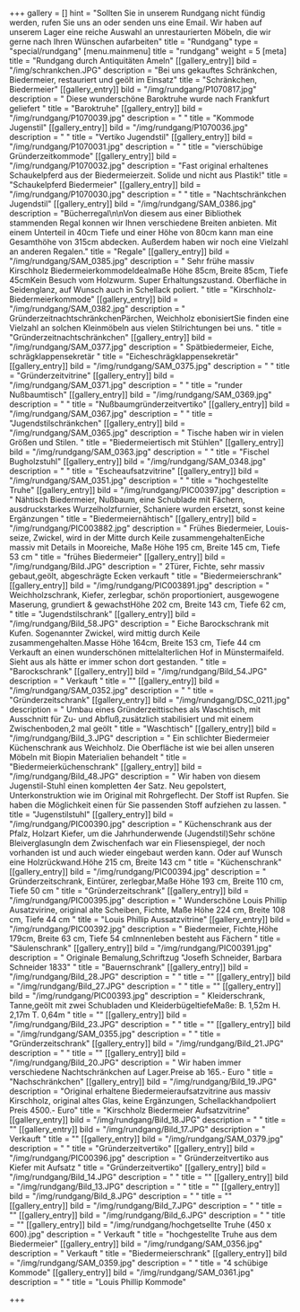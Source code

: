 +++
gallery = []
hint = "Sollten Sie in unserem Rundgang nicht fündig werden, rufen Sie uns an oder senden uns eine Email. Wir haben auf unserem Lager eine reiche Auswahl an unrestaurierten Möbeln, die wir gerne nach Ihren Wünschen aufarbeiten"
title = "Rundgang"
type = "special/rundgang"
[menu.mainmenu]
title = "rundgang"
weight = 5
[meta]
title = "Rundgang durch Antiquitäten Ameln"
[[gallery_entry]]
bild = "/img/schrankchen.JPG"
description = "Bei uns gekauftes Schränkchen, Biedermeier, restauriert und geölt im Einsatz"
title = "Schränkchen, Biedermeier"
[[gallery_entry]]
bild = "/img/rundgang/P1070817.jpg"
description = "  Diese wunderschöne Baroktruhe wurde nach Frankfurt geliefert "
title = "Baroktruhe"
[[gallery_entry]]
bild = "/img/rundgang/P1070039.jpg"
description = "   "
title = "Kommode Jugenstil"
[[gallery_entry]]
bild = "/img/rundgang/P1070036.jpg"
description = "   "
title = "Vertiko Jugendstil"
[[gallery_entry]]
bild = "/img/rundgang/P1070031.jpg"
description = "   "
title = "vierschübige Gründerzeitkommode"
[[gallery_entry]]
bild = "/img/rundgang/P1070032.jpg"
description = "Fast original erhaltenes Schaukelpferd aus der Biedermeierzeit. Solide und nicht aus Plastik!"
title = "Schaukelpferd Biedermeier"
[[gallery_entry]]
bild = "/img/rundgang/P1070030.jpg"
description = "   "
title = "Nachtschränkchen Jugendstil"
[[gallery_entry]]
bild = "/img/rundgang/SAM_0386.jpg"
description = "Bücherregal\n\nVon diesem aus einer Bibliothek stammenden Regal konnen wir Ihnen verschiedene Breiten anbieten. Mit einem Unterteil in 40cm Tiefe und einer Höhe von 80cm kann man eine Gesamthöhe von 315cm abdecken. Außerdem haben wir noch eine Vielzahl an anderen Regalen."
title = "Regale"
[[gallery_entry]]
bild = "/img/rundgang/SAM_0385.jpg"
description = " Sehr frühe massiv Kirschholz BiedermeierkommodeIdealmaße Höhe 85cm, Breite 85cm, Tiefe 45cmKein Besuch vom Holzwurm. Super Erhaltungszustand. Oberfläche in Seidenglanz, auf Wunsch auch in Schellack poliert. "
title = "Kirschholz- Biedermeierkommode"
[[gallery_entry]]
bild = "/img/rundgang/SAM_0382.jpg"
description = "  GründerzeitnachtschränkchenPärchen, Weichholz ebonisiertSie finden eine Vielzahl an solchen Kleinmöbeln aus vielen Stilrichtungen bei uns. "
title = "Gründerzeitnachtschränkchen"
[[gallery_entry]]
bild = "/img/rundgang/SAM_0377.jpg"
description = "  Spätbiedermeier, Eiche, schrägklappensekretär "
title = "Eicheschrägklappensekretär"
[[gallery_entry]]
bild = "/img/rundgang/SAM_0375.jpg"
description = "   "
title = "Gründerzeitvitrine"
[[gallery_entry]]
bild = "/img/rundgang/SAM_0371.jpg"
description = "   "
title = "runder Nußbaumtisch"
[[gallery_entry]]
bild = "/img/rundgang/SAM_0369.jpg"
description = "   "
title = "Nußbaumgründerzeitvertiko"
[[gallery_entry]]
bild = "/img/rundgang/SAM_0367.jpg"
description = "   "
title = "Jugendstilschränkchen"
[[gallery_entry]]
bild = "/img/rundgang/SAM_0365.jpg"
description = "   Tische haben wir in vielen Größen und Stilen.  "
title = "Biedermeiertisch mit Stühlen"
[[gallery_entry]]
bild = "/img/rundgang/SAM_0363.jpg"
description = "   "
title = "Fischel Bugholzstuhl"
[[gallery_entry]]
bild = "/img/rundgang/SAM_0348.jpg"
description = "   "
title = "Escheaufsatzvitrine"
[[gallery_entry]]
bild = "/img/rundgang/SAM_0351.jpg"
description = "   "
title = "hochgestellte Truhe"
[[gallery_entry]]
bild = "/img/rundgang/PIC00397.jpg"
description = "  Nähtisch Biedermeier, Nußbaum, eine Schublade mit Fächern, ausdruckstarkes Wurzelholzfurnier, Schaniere wurden ersetzt, sonst keine Ergänzungen "
title = "Biedermeiernähtisch"
[[gallery_entry]]
bild = "/img/rundgang/PIC003882.jpg"
description = "  Frühes Biedermeier, Louis-seize, Zwickel, wird in der Mitte durch Keile zusammengehaltenEiche massiv mit Details in Mooreiche, Maße Höhe 195 cm, Breite 145 cm, Tiefe 53 cm "
title = "frühes Biedermeier"
[[gallery_entry]]
bild = "/img/rundgang/Bild.JPG"
description = " 2Türer, Fichte, sehr massiv gebaut,geölt, abgeschrägte Ecken verkauft  "
title = "Biedermeierschrank"
[[gallery_entry]]
bild = "/img/rundgang/PIC003891.jpg"
description = " Weichholzschrank, Kiefer, zerlegbar, schön proportioniert, ausgewogene Maserung, grundiert &amp; gewachstHöhe 202 cm, Breite 143 cm, Tiefe 62 cm, "
title = "Jugendstilschrank"
[[gallery_entry]]
bild = "/img/rundgang/Bild_58.JPG"
description = " Eiche Barockschrank mit Kufen. Sogenannter Zwickel, wird mittig durch Keile zusammengehalten.Masse Höhe 164cm, Breite 153 cm, Tiefe 44 cm Verkauft an einen wunderschönen mittelalterlichen Hof in Münstermaifeld. Sieht aus als hätte er immer schon dort gestanden.  "
title = "Barockschrank"
[[gallery_entry]]
bild = "/img/rundgang/Bild_54.JPG"
description = " Verkauft "
title = ""
[[gallery_entry]]
bild = "/img/rundgang/SAM_0352.jpg"
description = "   "
title = "Gründerzeitschrank"
[[gallery_entry]]
bild = "/img/rundgang/DSC_0211.jpg"
description = " Umbau eines Gründerzeittisches als Waschtisch, mit Ausschnitt für Zu- und Abfluß,zusätzlich stabilisiert und mit einem Zwischenboden,2 mal geölt "
title = "Waschtisch"
[[gallery_entry]]
bild = "/img/rundgang/Bild_3.JPG"
description = " Ein schlichter Biedermeier Küchenschrank aus Weichholz. Die Oberfläche ist wie bei allen unseren Möbeln mit Biopin Materialien behandelt "
title = "Biedermeierküchenschrank"
[[gallery_entry]]
bild = "/img/rundgang/Bild_48.JPG"
description = " Wir haben von diesem Jugenstil-Stuhl einen kompletten 4er Satz. Neu gepolstert, Unterkonstruktion wie im Original mit Rohrgeflecht. Der Stoff ist Rupfen. Sie haben die Möglichkeit einen für Sie passenden Stoff aufziehen zu lassen. "
title = "Jugenstilstuhl"
[[gallery_entry]]
bild = "/img/rundgang/PIC00390.jpg"
description = " Küchenschrank aus der Pfalz, Holzart Kiefer, um die Jahrhunderwende (Jugendstil)Sehr schöne BleiverglasungIn dem Zwischenfach war ein Fliesenspiegel, der noch vorhanden ist und auch wieder eingebaut werden kann. Oder auf Wunsch eine Holzrückwand.Höhe 215 cm, Breite 143 cm "
title = "Küchenschrank"
[[gallery_entry]]
bild = "/img/rundgang/PIC00394.jpg"
description = "  Gründerzeitschrank, Eintürer, zerlegbar,Maße Höhe 193 cm, Breite 110 cm, Tiefe 50 cm "
title = "Gründerzeitschrank"
[[gallery_entry]]
bild = "/img/rundgang/PIC00395.jpg"
description = "  Wunderschöne Louis Phillip Ausatzvirine, original alte Scheiben, Fichte, Maße Höhe 224 cm, Breite 108 cm, Tiefe 44 cm "
title = "Louis Phillip Aussatzvitrine"
[[gallery_entry]]
bild = "/img/rundgang/PIC00392.jpg"
description = "   Biedermeier, Fichte,Höhe 179cm, Breite 63 cm, Tiefe 54 cmInnenleben besteht aus Fächern "
title = "Säulenschrank"
[[gallery_entry]]
bild = "/img/rundgang/PIC00391.jpg"
description = "  Originale Bemalung,Schriftzug \"Josefh Schneider, Barbara Schneider 1833\" "
title = "Bauernschrank"
[[gallery_entry]]
bild = "/img/rundgang/Bild_28.JPG"
description = " "
title = ""
[[gallery_entry]]
bild = "/img/rundgang/Bild_27.JPG"
description = " "
title = ""
[[gallery_entry]]
bild = "/img/rundgang/PIC00393.jpg"
description = " Kleiderschrank, Tanne,geölt  mit zwei Schubladen und KleiderbügeltiefeMaße: B. 1,52m           H. 2,17m          T. 0,64m "
title = ""
[[gallery_entry]]
bild = "/img/rundgang/Bild_23.JPG"
description = " "
title = ""
[[gallery_entry]]
bild = "/img/rundgang/SAM_0355.jpg"
description = "   "
title = "Gründerzeitschrank"
[[gallery_entry]]
bild = "/img/rundgang/Bild_21.JPG"
description = " "
title = ""
[[gallery_entry]]
bild = "/img/rundgang/Bild_20.JPG"
description = " Wir haben immer verschiedene Nachtschränkchen auf Lager.Preise ab 165.- Euro "
title = "Nachschränkchen"
[[gallery_entry]]
bild = "/img/rundgang/Bild_19.JPG"
description = "Original erhaltene Biedermeieraufsatzvitrine aus massiv Kirschholz, original altes Glas, keine Ergänzungen, Schellackhandpoliert Preis 4500.- Euro"
title = "Kirschholz Biedermeier Aufsatzvitrine"
[[gallery_entry]]
bild = "/img/rundgang/Bild_18.JPG"
description = " "
title = ""
[[gallery_entry]]
bild = "/img/rundgang/Bild_17.JPG"
description = " Verkauft "
title = ""
[[gallery_entry]]
bild = "/img/rundgang/SAM_0379.jpg"
description = "   "
title = "Gründerzeitvertiko"
[[gallery_entry]]
bild = "/img/rundgang/PIC00396.jpg"
description = "  Gründerzeitvertiko aus Kiefer mit Aufsatz "
title = "Gründerzeitvertiko"
[[gallery_entry]]
bild = "/img/rundgang/Bild_14.JPG"
description = " "
title = ""
[[gallery_entry]]
bild = "/img/rundgang/Bild_13.JPG"
description = " "
title = ""
[[gallery_entry]]
bild = "/img/rundgang/Bild_8.JPG"
description = " "
title = ""
[[gallery_entry]]
bild = "/img/rundgang/Bild_7.JPG"
description = " "
title = ""
[[gallery_entry]]
bild = "/img/rundgang/Bild_6.JPG"
description = " "
title = ""
[[gallery_entry]]
bild = "/img/rundgang/hochgetsellte Truhe (450 x 600).jpg"
description = " Verkauft "
title = "hochgestellte Truhe aus dem Biedermeier"
[[gallery_entry]]
bild = "/img/rundgang/SAM_0356.jpg"
description = "  Verkauft "
title = "Biedermeierschrank"
[[gallery_entry]]
bild = "/img/rundgang/SAM_0359.jpg"
description = "   "
title = "4 schübige Kommode"
[[gallery_entry]]
bild = "/img/rundgang/SAM_0361.jpg"
description = "   "
title = "Louis Phillip Kommode"

+++
